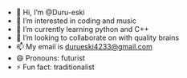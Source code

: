 - 👋 Hi, I’m @Duru-eski
- 👀 I’m interested in coding and music
- 🌱 I’m currently learning python and C++
- 💞️ I’m looking to collaborate on with quality brains
- 📫 My email is durueski4233@gmail.com
- 😄 Pronouns: futurist
- ⚡ Fun fact: traditionalist
